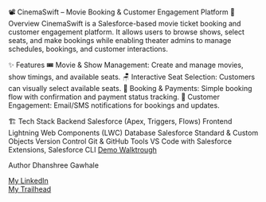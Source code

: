 📽️ CinemaSwift – Movie Booking & Customer Engagement Platform
🚀 Overview
CinemaSwift is a Salesforce-based movie ticket booking and customer engagement platform.
It allows users to browse shows, select seats, and make bookings while enabling theater admins to manage schedules, bookings, and customer interactions.

✨ Features
🎟 Movie & Show Management: Create and manage movies, show timings, and available seats.
🪑 Interactive Seat Selection: Customers can visually select available seats.
🧾 Booking & Payments: Simple booking flow with confirmation and payment status tracking.
📢 Customer Engagement: Email/SMS notifications for bookings and updates.

🏗️ Tech Stack
Backend	Salesforce (Apex, Triggers, Flows)
Frontend	Lightning Web Components (LWC)
Database	Salesforce Standard & Custom Objects
Version Control	Git & GitHub
Tools	VS Code with Salesforce Extensions, Salesforce CLI
[Demo Walktrough](https://drive.google.com/file/d/1IZ0nyUi3GUyhdQ3y1aTOOVbUM5LWV8fq/view?usp=sharing)

Author
Dhanshree Gawhale

[My LinkedIn](https://www.linkedin.com/in/dhanshree-gawhale)  
[My Trailhead](https://www.salesforce.com/trailblazer/zbpuwc7y8f6texuv7c)
